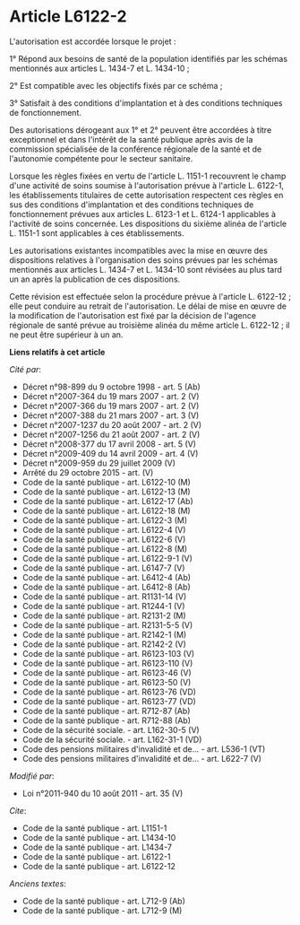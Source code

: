 # Article L6122-2

L'autorisation est accordée lorsque le projet : 

1° Répond aux besoins de santé de la population identifiés par les schémas mentionnés aux articles L. 1434-7 et L. 1434-10 ; 

2° Est compatible avec les objectifs fixés par ce schéma ; 

3° Satisfait à des conditions d'implantation et à des conditions techniques de fonctionnement. 

Des autorisations dérogeant aux 1° et 2° peuvent être accordées à titre exceptionnel et dans l'intérêt de la santé publique
après avis de la commission spécialisée de la conférence régionale de la santé et de l'autonomie compétente pour le secteur
sanitaire. 

Lorsque les règles fixées en vertu de l'article L. 1151-1 recouvrent le champ d'une activité de soins soumise à
l'autorisation prévue à l'article L. 6122-1, les établissements titulaires de cette autorisation respectent ces règles en sus
des conditions d'implantation et des conditions techniques de fonctionnement prévues aux articles L. 6123-1 et L. 6124-1
applicables à l'activité de soins concernée. Les dispositions du sixième alinéa de l'article L. 1151-1 sont applicables à ces
établissements. 

Les autorisations existantes incompatibles avec la mise en œuvre des dispositions relatives à l'organisation des soins
prévues par les schémas mentionnés aux articles L. 1434-7 et L. 1434-10 sont révisées au plus tard un an après la publication
de ces dispositions. 

Cette révision est effectuée selon la procédure prévue à l'article L. 6122-12 ; elle peut conduire au retrait de
l'autorisation. Le délai de mise en œuvre de la modification de l'autorisation est fixé par la décision de l'agence régionale
de santé prévue au troisième alinéa du même article L. 6122-12 ; il ne peut être supérieur à un an.

**Liens relatifs à cet article**

_Cité par_:

  - Décret n°98-899 du 9 octobre 1998 - art. 5 (Ab)
  - Décret n°2007-364 du 19 mars 2007 - art. 2 (V)
  - Décret n°2007-366 du 19 mars 2007 - art. 2 (V)
  - Décret n°2007-388 du 21 mars 2007 - art. 3 (V)
  - Décret n°2007-1237 du 20 août 2007 - art. 2 (V)
  - Décret n°2007-1256 du 21 août 2007 - art. 2 (V)
  - Décret n°2008-377 du 17 avril 2008 - art. 5 (V)
  - Décret n°2009-409 du 14 avril 2009 - art. 4 (V)
  - Décret n°2009-959 du 29 juillet 2009 (V)
  - Arrêté du 29 octobre 2015 - art. (V)
  - Code de la santé publique - art. L6122-10 (M)
  - Code de la santé publique - art. L6122-13 (M)
  - Code de la santé publique - art. L6122-17 (Ab)
  - Code de la santé publique - art. L6122-18 (M)
  - Code de la santé publique - art. L6122-3 (M)
  - Code de la santé publique - art. L6122-4 (V)
  - Code de la santé publique - art. L6122-6 (V)
  - Code de la santé publique - art. L6122-8 (M)
  - Code de la santé publique - art. L6122-9-1 (V)
  - Code de la santé publique - art. L6147-7 (V)
  - Code de la santé publique - art. L6412-4 (Ab)
  - Code de la santé publique - art. L6412-8 (Ab)
  - Code de la santé publique - art. R1131-14 (V)
  - Code de la santé publique - art. R1244-1 (V)
  - Code de la santé publique - art. R2131-2 (M)
  - Code de la santé publique - art. R2131-5-5 (V)
  - Code de la santé publique - art. R2142-1 (M)
  - Code de la santé publique - art. R2142-2 (V)
  - Code de la santé publique - art. R6123-103 (V)
  - Code de la santé publique - art. R6123-110 (V)
  - Code de la santé publique - art. R6123-46 (V)
  - Code de la santé publique - art. R6123-50 (V)
  - Code de la santé publique - art. R6123-76 (VD)
  - Code de la santé publique - art. R6123-77 (VD)
  - Code de la santé publique - art. R712-87 (Ab)
  - Code de la santé publique - art. R712-88 (Ab)
  - Code de la sécurité sociale. - art. L162-30-5 (V)
  - Code de la sécurité sociale. - art. L162-31-1 (VD)
  - Code des pensions militaires d'invalidité et de... - art. L536-1 (VT)
  - Code des pensions militaires d'invalidité et de... - art. L622-7 (V)

_Modifié par_:

  - Loi n°2011-940 du 10 août 2011 - art. 35 (V)

_Cite_:

  - Code de la santé publique - art. L1151-1
  - Code de la santé publique - art. L1434-10
  - Code de la santé publique - art. L1434-7
  - Code de la santé publique - art. L6122-1
  - Code de la santé publique - art. L6122-12

_Anciens textes_:

  - Code de la santé publique - art. L712-9 (Ab)
  - Code de la santé publique - art. L712-9 (M)
